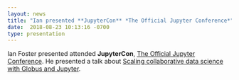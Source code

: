 ```yaml
---
layout: news
title: "Ian presented **JupyterCon** *The Official Jupyter Conference*"
date:  2018-08-23 10:13:16 -0700
type: presentation
---
```

Ian Foster presented attended **JupyterCon**, [The Official Jupyter Conference](https://conferences.oreilly.com/jupyter/jup-ny). He presented a talk about [Scaling collaborative data science with Globus and Jupyter](https://conferences.oreilly.com/jupyter/jup-ny/public/schedule/detail/68579).
